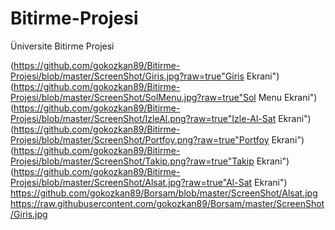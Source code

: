 # Bitirme-Projesi
Üniversite Bitirme Projesi

(https://github.com/gokozkan89/Bitirme-Projesi/blob/master/ScreenShot/Giris.jpg?raw=true"Giris Ekrani")
(https://github.com/gokozkan89/Bitirme-Projesi/blob/master/ScreenShot/SolMenu.jpg?raw=true"Sol Menu Ekrani")
(https://github.com/gokozkan89/Bitirme-Projesi/blob/master/ScreenShot/IzleAl.png?raw=true"Izle-Al-Sat Ekrani")
(https://github.com/gokozkan89/Bitirme-Projesi/blob/master/ScreenShot/Portfoy.png?raw=true"Portfoy Ekrani")
(https://github.com/gokozkan89/Bitirme-Projesi/blob/master/ScreenShot/Takip.png?raw=true"Takip Ekrani")
(https://github.com/gokozkan89/Bitirme-Projesi/blob/master/ScreenShot/Alsat.jpg?raw=true"Al-Sat Ekrani")
https://github.com/gokozkan89/Borsam/blob/master/ScreenShot/Alsat.jpg
https://raw.githubusercontent.com/gokozkan89/Borsam/master/ScreenShot/Giris.jpg
